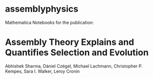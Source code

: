 # assemblyphysics

Mathematica Notebooks for the publication: 

# Assembly Theory Explains and Quantifies Selection and Evolution
Abhishek Sharma, Dániel Czégel, Michael Lachmann, Christopher P. Kempes, Sara I. Walker, Leroy Cronin
